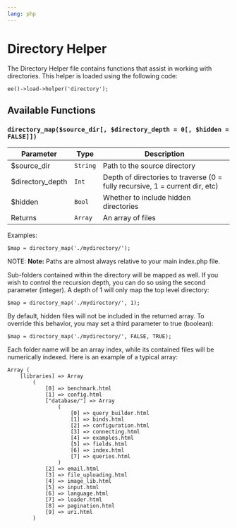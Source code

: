 ```yaml
---
lang: php
---
```


<!--
    This source file is part of the open source project
    ExpressionEngine User Guide (https://github.com/ExpressionEngine/ExpressionEngine-User-Guide)

    @link      https://expressionengine.com/
    @copyright Copyright (c) 2003-2020, Packet Tide, LLC (https://ellislab.com)
    @license   https://expressionengine.com/license Licensed under Apache License, Version 2.0
-->

# Directory Helper

The Directory Helper file contains functions that assist in working with directories. This helper is loaded using the following code:

    ee()->load->helper('directory');

## Available Functions

### `directory_map($source_dir[, $directory_depth = 0[, $hidden = FALSE]])`

| Parameter         | Type     | Description                                                                  |
| ----------------- | -------- | ---------------------------------------------------------------------------- |
| \$source_dir      | `String` | Path to the source directory                                                 |
| \$directory_depth | `Int`    | Depth of directories to traverse (0 = fully recursive, 1 = current dir, etc) |
| \$hidden          | `Bool`   | Whether to include hidden directories                                        |
| Returns           | `Array`  | An array of files                                                            |

Examples:

    $map = directory_map('./mydirectory/');

NOTE: **Note:** Paths are almost always relative to your main index.php file.

Sub-folders contained within the directory will be mapped as well. If you wish to control the recursion depth, you can do so using the second parameter (integer). A depth of 1 will only map the top level directory:

    $map = directory_map('./mydirectory/', 1);

By default, hidden files will not be included in the returned array. To override this behavior, you may set a third parameter to true (boolean):

    $map = directory_map('./mydirectory/', FALSE, TRUE);

Each folder name will be an array index, while its contained files will be numerically indexed. Here is an example of a typical array:

    Array (
        [libraries] => Array
            (
                [0] => benchmark.html
                [1] => config.html
                ["database/"] => Array
                    (
                        [0] => query_builder.html
                        [1] => binds.html
                        [2] => configuration.html
                        [3] => connecting.html
                        [4] => examples.html
                        [5] => fields.html
                        [6] => index.html
                        [7] => queries.html
                    )
                [2] => email.html
                [3] => file_uploading.html
                [4] => image_lib.html
                [5] => input.html
                [6] => language.html
                [7] => loader.html
                [8] => pagination.html
                [9] => uri.html
            )
